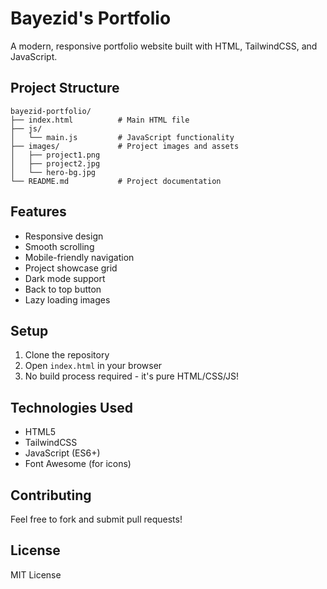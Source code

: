 # Bayezid's Portfolio

A modern, responsive portfolio website built with HTML, TailwindCSS, and JavaScript.

## Project Structure

```
bayezid-portfolio/
├── index.html          # Main HTML file
├── js/
│   └── main.js         # JavaScript functionality
├── images/             # Project images and assets
│   ├── project1.png
│   ├── project2.jpg
│   └── hero-bg.jpg
└── README.md           # Project documentation
```

## Features

- Responsive design
- Smooth scrolling
- Mobile-friendly navigation
- Project showcase grid
- Dark mode support
- Back to top button
- Lazy loading images

## Setup

1. Clone the repository
2. Open `index.html` in your browser
3. No build process required - it's pure HTML/CSS/JS!

## Technologies Used

- HTML5
- TailwindCSS
- JavaScript (ES6+)
- Font Awesome (for icons)

## Contributing

Feel free to fork and submit pull requests!

## License

MIT License 
